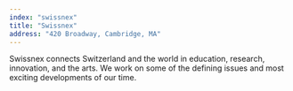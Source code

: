 ```yaml
---
index: "swissnex"
title: "Swissnex"
address: "420 Broadway, Cambridge, MA"
---
```


Swissnex connects Switzerland and the world in education, research, innovation, and the arts. We work on some of the defining issues and most exciting developments of our time.
